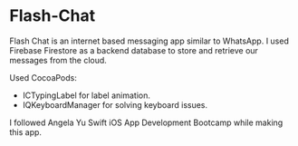 # Flash-Chat

Flash Chat is an internet based messaging app similar to WhatsApp. I used Firebase Firestore as a backend database to store and retrieve our messages from the cloud. 

Used CocoaPods: 
* ICTypingLabel for label animation. 
* IQKeyboardManager for solving keyboard issues.

I followed Angela Yu Swift iOS App Development Bootcamp while making this app.
